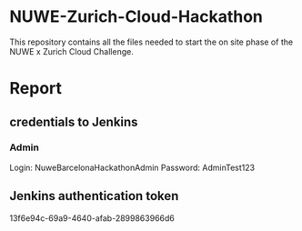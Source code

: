 # NUWE-Zurich-Cloud-Hackathon
This repository contains all the files needed to start the on site phase of the NUWE x Zurich Cloud Challenge.

# Report

## credentials to Jenkins
### Admin
Login: NuweBarcelonaHackathonAdmin
Password: AdminTest123

## Jenkins authentication token
13f6e94c-69a9-4640-afab-2899863966d6